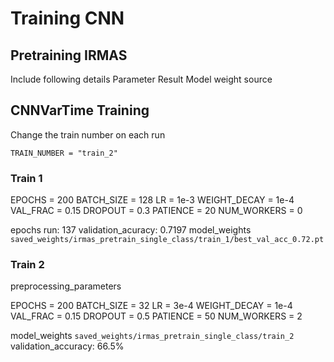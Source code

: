 # Training CNN

## Pretraining IRMAS

Include following details
Parameter
Result
Model weight source

## CNNVarTime Training

Change the train number on each run

`TRAIN_NUMBER = "train_2" `

### Train 1

EPOCHS       = 200
BATCH_SIZE   = 128
LR           = 1e-3
WEIGHT_DECAY = 1e-4
VAL_FRAC     = 0.15
DROPOUT      = 0.3
PATIENCE     = 20
NUM_WORKERS  = 0 

epochs run: 137
validation_acuracy: 0.7197
model_weights `saved_weights/irmas_pretrain_single_class/train_1/best_val_acc_0.72.pt`

### Train 2

preprocessing_parameters

EPOCHS       = 200
BATCH_SIZE   = 32
LR           = 3e-4
WEIGHT_DECAY = 1e-4
VAL_FRAC     = 0.15
DROPOUT      = 0.5
PATIENCE     = 50
NUM_WORKERS  = 2

model_weights `saved_weights/irmas_pretrain_single_class/train_2`
validation_accuracy: 66.5%



